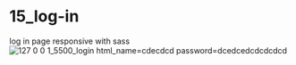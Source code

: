 # 15_log-in
 log in page responsive with sass
![127 0 0 1_5500_login html_name=cdecdcd password=dcedcedcdcdcdcd](https://github.com/Jeel1312/15_log-in/assets/153166867/45023271-c0ed-40f6-832d-e571f1f03a41)
